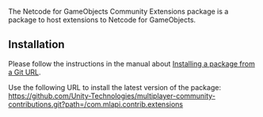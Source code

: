 The Netcode for GameObjects Community Extensions package is a package to host extensions to Netcode for GameObjects.

## Installation
Please follow the instructions in the manual about [Installing a package from a Git URL](https://docs.unity3d.com/Manual/upm-ui-giturl.html).

Use the following URL to install the latest version of the package:
https://github.com/Unity-Technologies/multiplayer-community-contributions.git?path=/com.mlapi.contrib.extensions